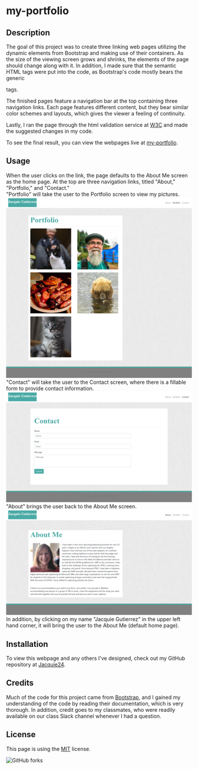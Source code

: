 # my-portfolio

## Description
The goal of this project was to create three linking web pages utilizing the dynamic elements from Bootstrap and making use of their containers.  As the size of the viewing screen grows and shrinks, the elements of the page should change along with it.  In addition, I made sure that the semantic HTML tags were put into the code, as Bootstrap's code mostly bears the generic <div> tags.  

The finished pages feature a navigation bar at the top containing three navigation links.  Each page features different content, but they bear similar color schemes and layouts, which gives the viewer a feeling of continuity.

Lastly, I ran the page through the html validation service at [W3C](https://validator.w3.org/) and made the suggested changes in my code.

To see the final result, you can view the webpages live at [my-portfolio](https://jacquie24.github.io/my-portfolio/).

## Usage
When the user clicks on the link, the page defaults to the About Me screen as the home page.  At the top are three navigation links, titled "About," "Portfolio," and "Contact."  
"Portfolio" will take the user to the Portfolio screen to view my pictures. ![Portfolio](assets/images/my-portfolio-portfolio.png)
"Contact" will take the user to the Contact screen, where there is a fillable form to provide contact information. ![Contact](assets/images/my-portfolio-contact.png)
"About" brings the user back to the About Me screen.  ![About](assets/images/my-portfolio-about.png)
In addition, by clicking on my name "Jacquie Gutierrez" in the upper left hand corner, it will bring the user to the About Me (default home page).

## Installation
To view this webpage and any others I've designed, check out my GitHub repository at [Jacquie24](https://github.com/Jacquie24?tab=repositories).  

## Credits
Much of the code for this project came from [Bootstrap](https://getbootstrap.com/), and I gained my understanding of the code by reading their documentation, which is very thorough.
In addition, credit goes to my classmates, who were readily available on our class Slack channel whenever I had a question.

## License
This page is using the [MIT](assets/license.txt) license.

<img alt="GitHub forks" src="https://img.shields.io/github/forks/Jacquie24/horiseon-code-refactor?style=social">
